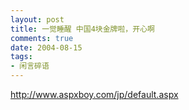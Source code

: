 ```yaml
---
layout: post
title: 一觉睡醒 中国4块金牌啦，开心啊
comments: true
date: 2004-08-15
tags:
- 闲言碎语
---
```


<p><a href="http://www.aspxboy.com/jp/default.aspx">http://www.aspxboy.com/jp/default.aspx</a><br /><br /></p>				
